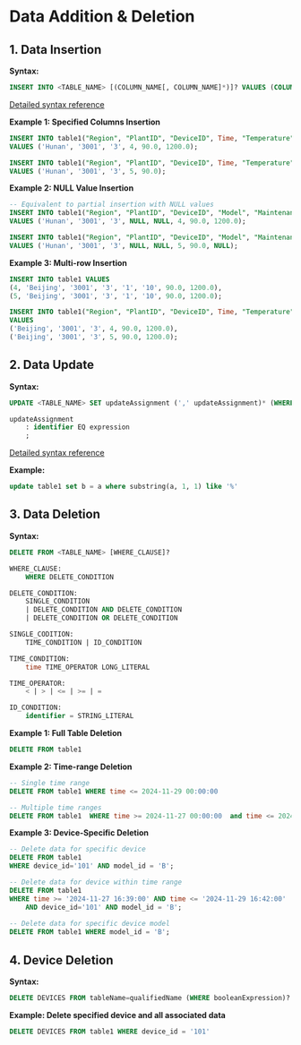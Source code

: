 <!--

    Licensed to the Apache Software Foundation (ASF) under one
    or more contributor license agreements.  See the NOTICE file
    distributed with this work for additional information
    regarding copyright ownership.  The ASF licenses this file
    to you under the Apache License, Version 2.0 (the
    "License"); you may not use this file except in compliance
    with the License.  You may obtain a copy of the License at
    
        http://www.apache.org/licenses/LICENSE-2.0
    
    Unless required by applicable law or agreed to in writing,
    software distributed under the License is distributed on an
    "AS IS" BASIS, WITHOUT WARRANTIES OR CONDITIONS OF ANY
    KIND, either express or implied.  See the License for the
    specific language governing permissions and limitations
    under the License.

-->

# Data Addition & Deletion

## 1. Data Insertion

**Syntax:**

```SQL
INSERT INTO <TABLE_NAME> [(COLUMN_NAME[, COLUMN_NAME]*)]? VALUES (COLUMN_VALUE[, COLUMN_VALUE]*)
```

[Detailed syntax reference](../Basic-Concept/Write-Updata-Data.md#_1-1-syntax)

**Example 1: Specified Columns Insertion**

```SQL
INSERT INTO table1("Region", "PlantID", "DeviceID", Time, "Temperature", "Displacement") 
VALUES ('Hunan', '3001', '3', 4, 90.0, 1200.0);

INSERT INTO table1("Region", "PlantID", "DeviceID", Time, "Temperature") 
VALUES ('Hunan', '3001', '3', 5, 90.0);
```

**Example 2: NULL Value Insertion**

```SQL
-- Equivalent to partial insertion with NULL values
INSERT INTO table1("Region", "PlantID", "DeviceID", "Model", "MaintenanceCycle", Time, "Temperature", "Displacement") 
VALUES ('Hunan', '3001', '3', NULL, NULL, 4, 90.0, 1200.0);

INSERT INTO table1("Region", "PlantID", "DeviceID", "Model", "MaintenanceCycle", Time, "Temperature", "Displacement") 
VALUES ('Hunan', '3001', '3', NULL, NULL, 5, 90.0, NULL);
```

**Example 3: Multi-row Insertion**

```SQL
INSERT INTO table1 VALUES
(4, 'Beijing', '3001', '3', '1', '10', 90.0, 1200.0),
(5, 'Beijing', '3001', '3', '1', '10', 90.0, 1200.0);

INSERT INTO table1("Region", "PlantID", "DeviceID", Time, "Temperature", "Displacement") 
VALUES 
('Beijing', '3001', '3', 4, 90.0, 1200.0),
('Beijing', '3001', '3', 5, 90.0, 1200.0);
```

## 2. Data Update

**Syntax:**

```SQL
UPDATE <TABLE_NAME> SET updateAssignment (',' updateAssignment)* (WHERE where=booleanExpression)?

updateAssignment
    : identifier EQ expression
    ;
```

[Detailed syntax reference](../Basic-Concept/Write-Updata-Data.md#_2-1-syntax)

**Example:**

```SQL
update table1 set b = a where substring(a, 1, 1) like '%'
```

## 3. Data Deletion

**Syntax:**

```SQL
DELETE FROM <TABLE_NAME> [WHERE_CLAUSE]?

WHERE_CLAUSE:
    WHERE DELETE_CONDITION

DELETE_CONDITION:
    SINGLE_CONDITION
    | DELETE_CONDITION AND DELETE_CONDITION
    | DELETE_CONDITION OR DELETE_CONDITION

SINGLE_CODITION:
    TIME_CONDITION | ID_CONDITION

TIME_CONDITION:
    time TIME_OPERATOR LONG_LITERAL

TIME_OPERATOR:
    < | > | <= | >= | =

ID_CONDITION:
    identifier = STRING_LITERAL
```

**Example 1: Full Table Deletion**

```SQL
DELETE FROM table1
```

**Example 2: Time-range Deletion**

```SQL
-- Single time range
DELETE FROM table1 WHERE time <= 2024-11-29 00:00:00

-- Multiple time ranges
DELETE FROM table1  WHERE time >= 2024-11-27 00:00:00  and time <= 2024-11-29 00:00:00
```

**Example 3: Device-Specific Deletion**

```SQL
-- Delete data for specific device
DELETE FROM table1 
WHERE device_id='101' AND model_id = 'B';

-- Delete data for device within time range
DELETE FROM table1 
WHERE time >= '2024-11-27 16:39:00' AND time <= '2024-11-29 16:42:00'
    AND device_id='101' AND model_id = 'B';
    
-- Delete data for specific device model
DELETE FROM table1 WHERE model_id = 'B';
```

## 4. Device Deletion

**Syntax:**

```SQL
DELETE DEVICES FROM tableName=qualifiedName (WHERE booleanExpression)?
```

**Example: Delete specified device and all associated data**

```SQL
DELETE DEVICES FROM table1 WHERE device_id = '101'
```
